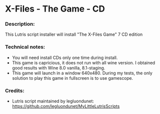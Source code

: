 # X-Files - The Game - CD
### Description:
This Lutris script installer will install "The X-Files Game" 7 CD edition
### Technical notes:
- You will need install CDs only one time during install.
- This game is capricious, it does not run with all wine version. I obtained good results with Wine 8.0 vanilla, 8.1-staging. 
- This game will launch in a window 640x480. During my tests, the only solution to play this game in fullscreen is to use gamescope.
### Credits:
- Lutris script maintained by legluondunet: https://github.com/legluondunet/MyLittleLutrisScripts
